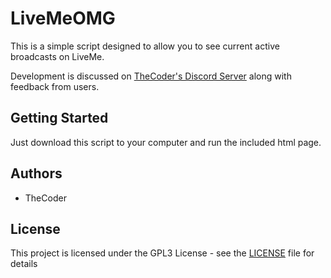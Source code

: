 # LiveMeOMG

This is a simple script designed to allow you to see current active broadcasts
on LiveMe.

Development is discussed on [TheCoder's Discord Server](https://discord.gg/A5p2aF4) along with 
feedback from users.


## Getting Started

Just download this script to your computer and run the included html page.

## Authors

* TheCoder

## License

This project is licensed under the GPL3 License - see the [LICENSE](LICENSE) 
file for details
